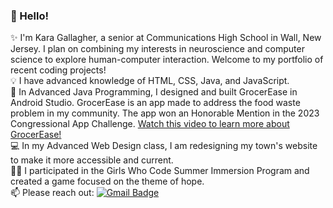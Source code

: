 ### :wave: Hello!

<!--
**KaraGallagher/KaraGallagher** is a ✨ _special_ ✨ repository because its `README.md` (this file) appears on your GitHub profile.

Here are some ideas to get you started:

- 🔭 I’m currently working on ...
- 🌱 I’m currently learning ...
- 👯 I’m looking to collaborate on ...
- 🤔 I’m looking for help with ...
- 💬 Ask me about ...
- 📫 How to reach me: ...
- 😄 Pronouns: ...
- ⚡ Fun fact: ...
-->

:sparkles: I'm Kara Gallagher, a senior at Communications High School in Wall, New Jersey. I plan on combining my interests in neuroscience and computer science to explore human-computer interaction. Welcome to my portfolio of recent coding projects! <br/>
:bulb: I have advanced knowledge of HTML, CSS, Java, and JavaScript. <br/>
:iphone: In Advanced Java Programming, I designed and built GrocerEase in Android Studio. GrocerEase is an app made to address the food waste problem in my community. The app won an Honorable Mention in the 2023 Congressional App Challenge. [Watch this video to learn more about GrocerEase!](https://www.youtube.com/watch?v=cmMvWR3cJX0) <br/>
:computer: In my Advanced Web Design class, I am redesigning my town's website to make it more accessible and current. <br/>
:woman_technologist: I participated in the Girls Who Code Summer Immersion Program and created a game focused on the theme of hope. <br/>
:mailbox: Please reach out: [![Gmail Badge](https://img.shields.io/badge/-kara886622@gmail.com-c14438?style=flat-square&logo=Gmail&logoColor=white&link=mailto:kara886622@gmail.com)](mailto:kara886622@gmail.com)
